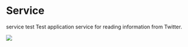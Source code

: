 Service
=======

service test
Test application service for reading information from Twitter.

<img src="http://i65.fastpic.ru/big/2014/0807/70/cc3f1d4d16ef37442f8aa19666243b70.jpg"/>
